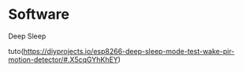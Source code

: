 # Software

Deep Sleep

tuto(https://diyprojects.io/esp8266-deep-sleep-mode-test-wake-pir-motion-detector/#.X5cqGYhKhEY)


